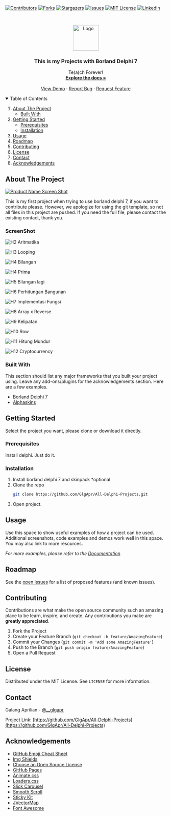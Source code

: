 
[![Contributors][contributors-shield]][contributors-url]
[![Forks][forks-shield]][forks-url]
[![Stargazers][stars-shield]][stars-url]
[![Issues][issues-shield]][issues-url]
[![MIT License][license-shield]][license-url]
[![LinkedIn][linkedin-shield]][linkedin-url]



<!-- PROJECT LOGO -->
<br />
<p align="center">
  <a href="https://github.com/GlgApr/All-Delphi-Projects">
    <img src="Images/logo.png" alt="Logo" width="80" height="80">
  </a>

  <h3 align="center">This is my Projects with Borland Delphi 7</h3>

  <p align="center">
    Te(a)ch Forever!
    <br />
    <a href="https://github.com/GlgApr/All-Delphi-Projects"><strong>Explore the docs »</strong></a>
    <br />
    <br />
    <a href="https://github.com/GlgApr/All-Delphi-Projects">View Demo</a>
    ·
    <a href="https://github.com/GlgApr/All-Delphi-Projects/issues">Report Bug</a>
    ·
    <a href="https://github.com/GlgApr/All-Delphi-Projects/issues">Request Feature</a>
  </p>
</p>



<!-- TABLE OF CONTENTS -->
<details open="open">
  <summary>Table of Contents</summary>
  <ol>
    <li>
      <a href="#about-the-project">About The Project</a>
      <ul>
        <li><a href="#built-with">Built With</a></li>
      </ul>
    </li>
    <li>
      <a href="#getting-started">Getting Started</a>
      <ul>
        <li><a href="#prerequisites">Prerequisites</a></li>
        <li><a href="#installation">Installation</a></li>
      </ul>
    </li>
    <li><a href="#usage">Usage</a></li>
    <li><a href="#roadmap">Roadmap</a></li>
    <li><a href="#contributing">Contributing</a></li>
    <li><a href="#license">License</a></li>
    <li><a href="#contact">Contact</a></li>
    <li><a href="#acknowledgements">Acknowledgements</a></li>
  </ol>
</details>



<!-- ABOUT THE PROJECT -->
## About The Project

[![Product Name Screen Shot][product-screenshot]](https://github.com/GlgApr/All-Delphi-Projects)

This is my first project when trying to use borland delphi 7, if you want to contribute please. However, we apologize for using the git template, so not all files in this project are pushed.
If you need the full file, please contact the existing contact, thank you.

### ScreenShot

![H2 Aritmatika](https://github.com/GlgApr/All-Delphi-Projects/blob/core/Images/h2.png?raw=true)

![H3 Looping](https://github.com/GlgApr/All-Delphi-Projects/blob/core/Images/h3.png?raw=true)

![H4 Bilangan](https://github.com/GlgApr/All-Delphi-Projects/blob/core/Images/h4.png?raw=true)

![H4 Prima](https://github.com/GlgApr/All-Delphi-Projects/blob/core/Images/h4-1.png?raw=true)

![H5 Bilangan lagi](https://github.com/GlgApr/All-Delphi-Projects/blob/core/Images/h5.png?raw=true)

![H6 Perhitungan Bangunan](https://github.com/GlgApr/All-Delphi-Projects/blob/core/Images/h6.png?raw=true)

![H7 Implementasi Fungsi](https://github.com/GlgApr/All-Delphi-Projects/blob/core/Images/h7.png?raw=true)

![H8 Array x Reverse](https://github.com/GlgApr/All-Delphi-Projects/blob/core/Images/h8.png?raw=true)

![H9 Kelipatan](https://github.com/GlgApr/All-Delphi-Projects/blob/core/Images/h9.png?raw=true)

![H10 Row](https://github.com/GlgApr/All-Delphi-Projects/blob/core/Images/h10.png?raw=true)

![H11 Hitung Mundur](https://github.com/GlgApr/All-Delphi-Projects/blob/core/Images/h11.png?raw=true)

![H12 Cryptocurrency](https://github.com/GlgApr/All-Delphi-Projects/blob/core/Images/h12.png?raw=true)

### Built With

This section should list any major frameworks that you built your project using. Leave any add-ons/plugins for the acknowledgements section. Here are a few examples.
* [Borland Delphi 7](https://www.embarcadero.com/products/delphi)
* [Alphaskins](https://www.alphaskins.com)



<!-- GETTING STARTED -->
## Getting Started

Select the project you want, please clone or download it directly.

### Prerequisites

Install delphi. Just do it.

### Installation

1. Install borland delphi 7 and skinpack *optional
2. Clone the repo
   ```sh
   git clone https://github.com/GlgApr/All-Delphi-Projects.git
   ```
3. Open project.



<!-- USAGE EXAMPLES -->
## Usage

Use this space to show useful examples of how a project can be used. Additional screenshots, code examples and demos work well in this space. You may also link to more resources.

_For more examples, please refer to the [Documentation](https://github.com/GlgApr/All-Delphi-Projects)_



<!-- ROADMAP -->
## Roadmap

See the [open issues](https://https://github.com/GlgApr/All-Delphi-Projects/issues) for a list of proposed features (and known issues).



<!-- CONTRIBUTING -->
## Contributing

Contributions are what make the open source community such an amazing place to be learn, inspire, and create. Any contributions you make are **greatly appreciated**.

1. Fork the Project
2. Create your Feature Branch (`git checkout -b feature/AmazingFeature`)
3. Commit your Changes (`git commit -m 'Add some AmazingFeature'`)
4. Push to the Branch (`git push origin feature/AmazingFeature`)
5. Open a Pull Request



<!-- LICENSE -->
## License

Distributed under the MIT License. See `LICENSE` for more information.



<!-- CONTACT -->
## Contact

Galang Aprilian - [@__glgapr](https://twitter.com/__glgapr)

Project Link: [https://github.com/GlgApr/All-Delphi-Projects](https://github.com/GlgApr/All-Delphi-Projects)



<!-- ACKNOWLEDGEMENTS -->
## Acknowledgements
* [GitHub Emoji Cheat Sheet](https://www.webpagefx.com/tools/emoji-cheat-sheet)
* [Img Shields](https://shields.io)
* [Choose an Open Source License](https://choosealicense.com)
* [GitHub Pages](https://pages.github.com)
* [Animate.css](https://daneden.github.io/animate.css)
* [Loaders.css](https://connoratherton.com/loaders)
* [Slick Carousel](https://kenwheeler.github.io/slick)
* [Smooth Scroll](https://github.com/cferdinandi/smooth-scroll)
* [Sticky Kit](http://leafo.net/sticky-kit)
* [JVectorMap](http://jvectormap.com)
* [Font Awesome](https://fontawesome.com)





<!-- MARKDOWN LINKS & IMAGES -->
<!-- https://www.markdownguide.org/basic-syntax/#reference-style-links -->
[contributors-shield]: https://img.shields.io/github/contributors/GlgApr/All-Delphi-Projects.svg?style=for-the-badge
[contributors-url]: https://github.com/GlgApr/All-Delphi-Projects/graphs/contributors
[forks-shield]: https://img.shields.io/github/forks/GlgApr/All-Delphi-Projects.svg?style=for-the-badge
[forks-url]: https://github.com/GlgApr/All-Delphi-Projects/network/members
[stars-shield]: https://img.shields.io/github/stars/GlgApr/All-Delphi-Projects.svg?style=for-the-badge
[stars-url]: https://github.com/GlgApr/All-Delphi-Projects/stargazers
[issues-shield]: https://img.shields.io/github/issues/GlgApr/All-Delphi-Projects.svg?style=for-the-badge
[issues-url]: https://github.com/GlgApr/All-Delphi-Projects/issues
[license-shield]: https://img.shields.io/github/license/GlgApr/All-Delphi-Projects.svg?style=for-the-badge
[license-url]: https://github.com/GlgApr/All-Delphi-Projects/blob/master/LICENSE.txt
[linkedin-shield]: https://img.shields.io/badge/-LinkedIn-black.svg?style=for-the-badge&logo=linkedin&colorB=555
[linkedin-url]: https://www.linkedin.com/in/glgapr/
[product-screenshot]: Images/h1.png
